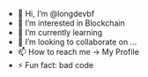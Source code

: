 - 👋 Hi, I’m @longdevbf
- 👀 I’m interested in Blockchain
- 🌱 I’m currently learning 
- 💞️ I’m looking to collaborate on ...
- 📫 How to reach me -> My Profile
- ⚡ Fun fact: bad code

<!---
longdevbf/longdevbf is a ✨ special ✨ repository because its `README.md` (this file) appears on your GitHub profile.
You can click the Preview link to take a look at your changes.
--->
